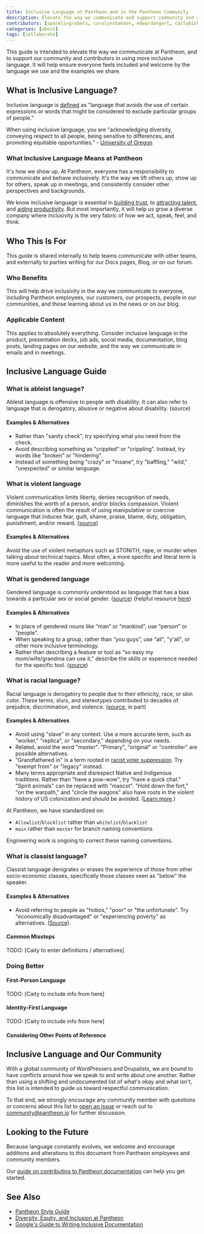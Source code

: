 ```yaml
---
title: Inclusive Language at Pantheon and in the Pantheon Community
description: Elevate the way we communicate and support community and contributors in using more inclusive language.
contributors: [sparklingrobots, carolynshannon, edwardangert, caitybishop, katiemac]
categories: [about]
tags: [collaborate]
---
```


This guide is intended to elevate the way we communicate at Pantheon, and to support our community and contributors in using more inclusive language. It will help ensure everyone feels included and welcome by the language we use and the examples we share.

## What is Inclusive Language?

Inclusive language is [defined](https://www.collinsdictionary.com/us/dictionary/english/inclusive-language) as "language that avoids the use of certain expressions or words that might be considered to exclude particular groups of people."

When using inclusive language, you are "acknowledging diversity, conveying respect to all people, being sensitive to differences, and promoting equitable opportunities." - [University of Oregon](https://communications.uoregon.edu/inclusive-language)

### What Inclusive Language Means at Pantheon

It's how we show up. At Pantheon, everyone has a responsibility to communicate and behave inclusively. It's the way we lift others up, show up for others, speak up in meetings, and consistently consider other perspectives and backgrounds.

We know inclusive language is essential in [building trust](https://www.forbes.com/sites/forbestechcouncil/2020/04/03/why-inclusive-language-matters-in-tech/#336a80c96017), to [attracting talent](https://medium.com/diversity-together/70-inclusive-language-principles-that-will-make-you-a-more-successful-recruiter-part-1-79b7342a0923), and [aiding productivity](https://www.mckinsey.com/business-functions/organization/our-insights/delivering-through-diversity). But most importantly, it will help us grow a diverse company where inclusivity is the very fabric of how we act, speak, feel, and think.

## Who This Is For

This guide is shared internally to help teams communicate with other teams, and externally to parties writing for our Docs pages, Blog, or on our forum.

### Who Benefits

This will help drive inclusivity in the way we communicate to everyone, including Pantheon employees, our customers, our prospects, people in our communities, and those learning about us in the news or on our blog.

### Applicable Content

This applies to absolutely everything. Consider inclusive language in the product, presentation decks, job ads, social media, documentation, blog posts, landing pages on our website, and the way we communicate in emails and in meetings.

## Inclusive Language Guide

### What is ableist language?

Ableist language is offensive to people with disability. It can also refer to language that is derogatory, abusive or negative about disability. (source)

#### Examples & Alternatives

- Rather than "sanity check", try specifying what you need from the check.
- Avoid describing something as "crippled" or "crippling". Instead, try words like "broken" or "hindering".
- Instead of something being "crazy" or "insane", try "baffling," "wild," "unexpected" or similar language.

### What is violent language

Violent communication limits liberty, denies recognition of needs, diminishes the worth of a person, and/or blocks compassion. Violent communication is often the result of using manipulative or coercive language that induces fear, guilt, shame, praise, blame, duty, obligation, punishment, and/or reward. ([source](https://www.heartland.edu/documents/idc/What%20is%20violent%20comm%20and%20nvc%20(Winters).pdf))

#### Examples & Alternatives

Avoid the use of violent metaphors such as STONITH, rape, or murder when talking about technical topics. Most often, a more specific and literal term is more useful to the reader and more welcoming. 

### What is gendered language

Gendered language is commonly understood as language that has a bias towards a particular sex or social gender. ([source](https://www.google.com/search?q=gendered+language&oq=gendered+language&aqs=chrome..69i57j0l4j46j0l2.1907j0j7&sourceid=chrome&ie=UTF-8)) (helpful resource [here](https://oxfordre.com/communication/view/10.1093/acrefore/9780190228613.001.0001/acrefore-9780190228613-e-470))

#### Examples & Alternatives

- In place of gendered nouns like “man” or “mankind”, use “person” or “people”.
- When speaking to a group, rather than “you guys”, use “all", "y'all", or other more inclusive terminology.
- Rather than describing a feature or tool as "so easy my mom/wife/grandma can use it," describe the skills or experience needed for the specific tool. ([source](https://geekfeminism.wikia.org/wiki/So_simple,_your_mother_could_do_it))

### What is racial language?

Racial language is derogatory to people due to their ethnicity, race, or skin color. These terms, slurs, and stereotypes contributed to decades of prejudice, discrimination, and violence. ([source](https://online.rider.edu/online-bachelors-degrees/liberal-studies/guide-to-using-inclusive-language/), in part)

#### Examples & Alternatives

- Avoid using "slave" in any context. Use a more accurate term, such as "worker," "replica", or "secondary," depending on your needs.
- Related, avoid the word "master". "Primary", "original" or "controller" are possible alternatives.
- "Grandfathered in" is a term rooted in [racist voter suppression](https://history.howstuffworks.com/american-civil-war/grandfathered-in.htm). Try "exempt from" or "legacy" instead.
- Many terms appropriate and disrespect Native and Indigenous traditions. Rather than "have a pow-wow", try "have a quick chat." "Spirit animals" can be replaced with "mascot". "Hold down the fort," "on the warpath," and "circle the wagons" also have roots in the violent history of US colonization and should be avoided. ([Learn more](https://www.ictinc.ca/blog/culturally-offensive-phrases-you-should-use-at).)

At Pantheon, we have standardized on:

- `Allowlist`/`blocklist` rather than `whitelist`/`blacklist`
- `main` rather than `master` for branch naming conventions

Engineering work is ongoing to correct these naming conventions.

### What is classist language?

Classist language denigrates or erases the experience of those from other socio-economic classes, specifically those classes seen as "below" the speaker.

#### Examples & Alternatives

- Avoid referring to people as "hobos," "poor" or "the unfortunate". Try "economically disadvantaged" or "experiencing poverty" as alternatives. ([Source](https://online.rider.edu/online-bachelors-degrees/liberal-studies/guide-to-using-inclusive-language/)).

#### Common Missteps

TODO: [Caity to enter definitions / alternatives]

### Doing Better

#### First-Person Language

TODO: [Caity to include info from here]

#### Identity-First Language

TODO: [Caity to include info from here]

#### Considering Other Points of Reference

## Inclusive Language and Our Community

With a global community of WordPressers and Drupalists, we are bound to have conflicts around how we speak to and write about one another. Rather than using a shifting and undocumented list of what's okay and what isn't, this list is intended to guide us toward respectful communication.

To that end, we strongly encourage any community member with questions or concerns about this list to [open an issue](https://pantheon.io/docs/contribute) or reach out to community@pantheon.io for further discussion.

## Looking to the Future

Because language constantly evolves, we welcome and encourage additions and alterations to this document from Pantheon employees and community members.

Our [guide on contributing to Pantheon documentation](https://pantheon.io/docs/contribute) can help you get started.

## See Also

- [Pantheon Style Guide](/style-guide)  
- [Diversity, Equity, and Inclusion at Pantheon](https://pantheon.io/blog/diversity-equity-and-inclusion-pantheon)
- [Google's Guide to Writing Inclusive Documentation](https://developers.google.com/style/inclusive-documentation)